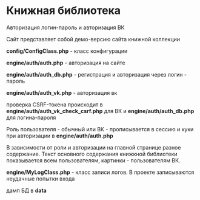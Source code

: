# Книжная библиотека

Авторизация логин-пароль и авторизация ВК

Сайт представляет собой демо-версию сайта книжной коллекции

**config/ConfigClass.php** - класс конфигурации

**engine/auth/auth.php** - авторизация на сайте

**engine/auth/auth_db.php** - регистрация и авторизация через логин - пароль

**engine/auth/auth_vk.php** - авторизация вк

проверка CSRF-токена происходит в **engine/auth/auth_vk_check_csrf.php** для ВК и **engine/auth/auth_db.php** для логина-пароля

Роль пользователя - обычный или ВК - прописывается в сессию и куки при авторизации в **engine/auth/auth.php**

В зависимости от роли и авторизации на главной странице разное содержание. Текст основного содержания книжкной библиотеки показывается всем пользователям, картинки - пользователям ВК.

**engine/MyLogClass.php** - класс записи логов. В проекте записываются неудачные попытки входа

дамп БД в **data**
